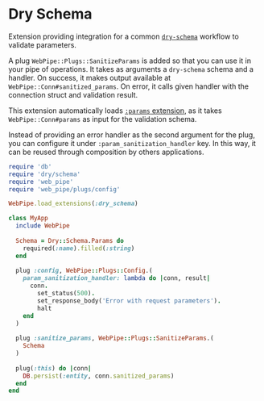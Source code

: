 # Dry Schema

Extension providing integration for a common
[`dry-schema`](https://dry-rb.org/gems/dry-schema/) workflow to validate
parameters.

A plug `WebPipe::Plugs::SanitizeParams` is added so that you can use it in your
pipe of operations. It takes as arguments a `dry-schema` schema and a handler.
On success, it makes output available at `WebPipe::Conn#sanitized_params`. On
error, it calls given handler with the connection struct and validation result.

This extension automatically loads [`:params` extension](/docs/extensions/params.md),
as it takes `WebPipe::Conn#params` as input for the validation schema.

Instead of providing an error handler as the second argument for the plug, you
can configure it under `:param_sanitization_handler` key. In this way, it can
be reused through composition by others applications.

```ruby
require 'db'
require 'dry/schema'
require 'web_pipe'
require 'web_pipe/plugs/config'

WebPipe.load_extensions(:dry_schema)

class MyApp
  include WebPipe
  
  Schema = Dry::Schema.Params do
    required(:name).filled(:string)
  end
  
  plug :config, WebPipe::Plugs::Config.(
    param_sanitization_handler: lambda do |conn, result|
      conn.
        set_status(500).
        set_response_body('Error with request parameters').
        halt
    end
  )
  
  plug :sanitize_params, WebPipe::Plugs::SanitizeParams.(
    Schema
  )
  
  plug(:this) do |conn|
    DB.persist(:entity, conn.sanitized_params)
  end
end
```
